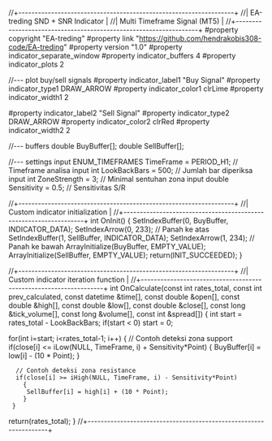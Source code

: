 //+------------------------------------------------------------------+
//|                 EA-treding SND + SNR Indicator                   |
//|                   Multi Timeframe Signal (MT5)                   |
//+------------------------------------------------------------------+
#property copyright "EA-treding"
#property link      "https://github.com/hendrakobis308-code/EA-treding"
#property version   "1.0"
#property indicator_separate_window
#property indicator_buffers 4
#property indicator_plots   2

//--- plot buy/sell signals
#property indicator_label1  "Buy Signal"
#property indicator_type1   DRAW_ARROW
#property indicator_color1  clrLime
#property indicator_width1  2

#property indicator_label2  "Sell Signal"
#property indicator_type2   DRAW_ARROW
#property indicator_color2  clrRed
#property indicator_width2  2

//--- buffers
double BuyBuffer[];
double SellBuffer[];

//--- settings
input ENUM_TIMEFRAMES TimeFrame = PERIOD_H1;   // Timeframe analisa
input int LookBackBars          = 500;         // Jumlah bar diperiksa
input int ZoneStrength          = 3;           // Minimal sentuhan zona
input double Sensitivity        = 0.5;         // Sensitivitas S/R

//+------------------------------------------------------------------+
//| Custom indicator initialization                                  |
//+------------------------------------------------------------------+
int OnInit()
  {
   SetIndexBuffer(0, BuyBuffer, INDICATOR_DATA);
   SetIndexArrow(0, 233); // Panah ke atas
   SetIndexBuffer(1, SellBuffer, INDICATOR_DATA);
   SetIndexArrow(1, 234); // Panah ke bawah
   ArrayInitialize(BuyBuffer, EMPTY_VALUE);
   ArrayInitialize(SellBuffer, EMPTY_VALUE);
   return(INIT_SUCCEEDED);
  }

//+------------------------------------------------------------------+
//| Custom indicator iteration function                              |
//+------------------------------------------------------------------+
int OnCalculate(const int rates_total,
                const int prev_calculated,
                const datetime &time[],
                const double &open[],
                const double &high[],
                const double &low[],
                const double &close[],
                const long &tick_volume[],
                const long &volume[],
                const int &spread[])
  {
   int start = rates_total - LookBackBars;
   if(start < 0) start = 0;

   for(int i=start; i<rates_total-1; i++)
     {
      // Contoh deteksi zona support
      if(close[i] <= iLow(NULL, TimeFrame, i) + Sensitivity*Point)
        {
         BuyBuffer[i] = low[i] - (10 * Point);
        }

      // Contoh deteksi zona resistance
      if(close[i] >= iHigh(NULL, TimeFrame, i) - Sensitivity*Point)
        {
         SellBuffer[i] = high[i] + (10 * Point);
        }
     }

   return(rates_total);
  }
//+------------------------------------------------------------------+
